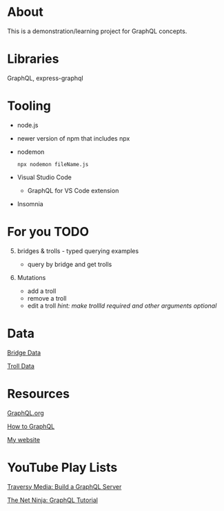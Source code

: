 # About

This is a demonstration/learning project for GraphQL concepts.

# Libraries

GraphQL, express-graphql

# Tooling

* node.js
* newer version of npm that includes npx
* nodemon

    `npx nodemon fileName.js`
* Visual Studio Code
    * GraphQL for VS Code extension
* Insomnia

# For you TODO

5. bridges & trolls - typed querying examples
    - query by bridge and get trolls

6.  Mutations
    - add a troll
    - remove a troll
    - edit a troll _hint: make trollId required and other arguments optional_

# Data

[Bridge Data](https://github.com/humphd/bridge-troll)

[Troll Data](http://www.dreamworks.com/trolls/explore/trolls/toys)

# Resources
[GraphQL.org](https://graphql.org)

[How to GraphQL](https://www.howtographql.com)

[My website](http://dbbear.com/)

# YouTube Play Lists
[Traversy Media: Build a GraphQL Server](https://www.youtube.com/playlist?list=PLillGF-RfqbYZty73_PHBqKRDnv7ikh68)

[The Net Ninja: GraphQL Tutorial](https://www.youtube.com/playlist?list=PL4cUxeGkcC9iK6Qhn-QLcXCXPQUov1U7f)
